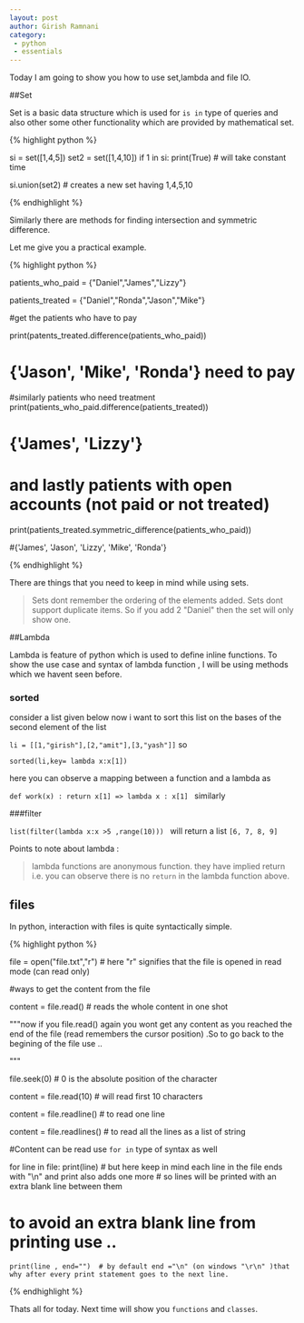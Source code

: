 ```yaml
---
layout: post
author: Girish Ramnani
category:
 - python
 - essentials
---
```


Today I am going to show you how to use set,lambda and file IO.

##Set 

Set is a basic data structure which is used for `is in` type of queries and also other some other functionality which are provided by mathematical set.

{% highlight python %}

si = set([1,4,5])
set2 = set([1,4,10])
if 1 in si:
    print(True)    # will take constant time

si.union(set2) # creates a new set having 1,4,5,10


{% endhighlight %}

Similarly there are methods for finding intersection and symmetric difference.


Let me give you a practical example.

{% highlight python %}

patients_who_paid = {"Daniel","James","Lizzy"}

patients_treated = {"Daniel","Ronda","Jason","Mike"}

#get the patients who have to pay

print(patents_treated.difference(patients_who_paid))
# {'Jason', 'Mike', 'Ronda'} need to pay 

#similarly patients who need treatment 
print(patients_who_paid.difference(patients_treated)) 
#  {'James', 'Lizzy'}

# and lastly patients with open accounts (not paid or not treated)

print(patients_treated.symmetric_difference(patients_who_paid)) 

#{'James', 'Jason', 'Lizzy', 'Mike', 'Ronda'}

{% endhighlight %}

There are things that you need to keep in mind while using sets.
>Sets dont remember the ordering of the elements added.
>Sets dont support duplicate items. So if you add 2 "Daniel" then the set will only show one.

##Lambda 

Lambda is feature of python which is used to define inline functions.
To show the use case and syntax of lambda function , I will be using methods which we havent seen before.

### sorted

consider a list given below now i want to sort this list on the bases of the second element of the list

`
li = [[1,"girish"],[2,"amit"],[3,"yash"]]
`
so


`sorted(li,key= lambda x:x[1])
`

here you can observe a mapping between a function and a lambda as

`def work(x) : return x[1] => lambda x : x[1]
`
similarly

###filter

`list(filter(lambda x:x >5 ,range(10)))
`
will return a list `[6, 7, 8, 9]`

Points to note about lambda : 

>lambda functions are anonymous function.
>they have implied return i.e. you can observe there is no `return` in the lambda function above.



## files

In python, interaction with files is quite syntactically simple.

{% highlight python %}

file = open("file.txt","r")   # here "r" signifies that the file is opened in read mode (can read only)

#ways to get the content from the file

content = file.read()  # reads the whole content in one shot

"""now if you file.read() again you wont get any content as you reached the end of the file (read remembers the
cursor position) .So to go back to the begining of the file use ..

"""

file.seek(0) # 0 is the absolute position of the character

content = file.read(10) # will read first 10 characters

content = file.readline() # to read one line

content = file.readlines() # to read all the lines as a list of string

#Content can be read use `for in` type of syntax as well 


for line in file:
    print(line)     # but here keep in mind each line in the file ends with "\n" and print also adds one more
                    # so lines will be printed with an extra blank line between them
                    
# to avoid an extra blank line from printing use .. 

    print(line , end="")  # by default end ="\n" (on windows "\r\n" )that why after every print statement goes to the next line.
    
{% endhighlight %}


Thats all for today. Next time will show you `functions` and `classes`.

